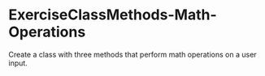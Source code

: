 # ExerciseClassMethods-Math-Operations
Create a class with three methods that perform math operations on a user input.
